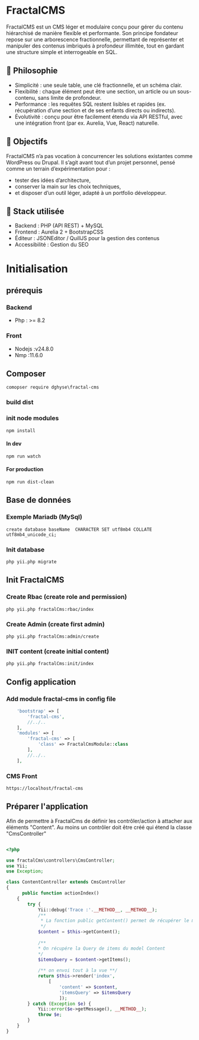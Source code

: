 # FractalCMS

FractalCMS est un CMS léger et modulaire conçu pour gérer du contenu hiérarchisé de manière flexible et performante.
Son principe fondateur repose sur une arborescence fractionnelle, permettant de représenter et manipuler des contenus imbriqués à profondeur illimitée, tout en gardant une structure simple et interrogeable en SQL.

## 🌱 Philosophie

* Simplicité : une seule table, une clé fractionnelle, et un schéma clair.
* Flexibilité : chaque élément peut être une section, un article ou un sous-contenu, sans limite de profondeur.
* Performance : les requêtes SQL restent lisibles et rapides (ex. récupération d’une section et de ses enfants directs ou indirects).
* Évolutivité : conçu pour être facilement étendu via API RESTful, avec une intégration front (par ex. Aurelia, Vue, React) naturelle.

## 🚀 Objectifs

FractalCMS n’a pas vocation à concurrencer les solutions existantes comme WordPress ou Drupal.
Il s’agit avant tout d’un projet personnel, pensé comme un terrain d’expérimentation pour :

* tester des idées d’architecture,
* conserver la main sur les choix techniques,
* et disposer d’un outil léger, adapté à un portfolio développeur.

## 🔧 Stack utilisée

* Backend : PHP (API REST) + MySQL
* Frontend : Aurelia 2 + BootstrapCSS
* Éditeur : JSONEditor / QuillJS pour la gestion des contenus
* Accessibilité : Gestion du SEO

# Initialisation

## prérequis

### Backend

* Php : >= 8.2

### Front

* Nodejs :v24.8.0
* Nmp :11.6.0

## Composer

``
comopser require dghyse\fractal-cms
``

### build dist

### init node modules

```
npm install
```

#### In dev

```
npm run watch
```

#### For production

```
npm run dist-clean
```

## Base de données

### Exemple Mariadb (MySql)

``
 create database baseName  CHARACTER SET utf8mb4 COLLATE utf8mb4_unicode_ci;
``

### Init database

``
php yii.php migrate
``

## Init FractalCMS

### Create Rbac (create role and permission)

``
php yii.php fractalCms:rbac/index
``

### Create Admin (create first admin)
``
php yii.php fractalCms:admin/create
``
### INIT content (create initial content)

``
php yii.php fractalCms:init/index
``

## Config application

### Add module fractal-cms in config file

```php 
    'bootstrap' => [
        'fractal-cms',
        //../..
    ],
    'modules' => [
        'fractal-cms' => [
            'class' => FractalCmsModule::class
        ],
        //../..
    ],
```

### CMS Front

``
https://localhost/fractal-cms
``

## Préparer l'application

Afin de permettre à FractalCms de définir les contrôler/action à attacher aux éléments "Content".
Au moins un contrôler doit être créé qui étend la classe "CmsController"

```php

<?php

use fractalCms\controllers\CmsController;
use Yii;
use Exception;

class ContentController extends CmsController
{
      public function actionIndex()
    {
        try {
            Yii::debug('Trace :'.__METHOD__, __METHOD__);
            /**
             * La fonction public getContent() permet de récupérer le model Content lié à cette action du controller
             */
            $content = $this->getContent();
    
            /**
            * On récupére la Query de items du model Content
            */
            $itemsQuery = $content->getItems();
            
            /** on envoi tout à la vue **/
            return $this->render('index',
                [
                    'content' => $content,
                    'itemsQuery' => $itemsQuery
                    ]);
        } catch (Exception $e) {
            Yii::error($e->getMessage(), __METHOD__);
            throw $e;
        }
    }
}

```
